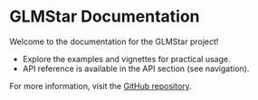 # GLMStar Documentation

Welcome to the documentation for the GLMStar project!

- Explore the examples and vignettes for practical usage.
- API reference is available in the API section (see navigation).

For more information, visit the [GitHub repository](https://github.com/your-org/glmstar). 